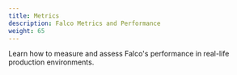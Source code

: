 ```yaml
---
title: Metrics
description: Falco Metrics and Performance
weight: 65
---
```


Learn how to measure and assess Falco's performance in real-life production environments.
